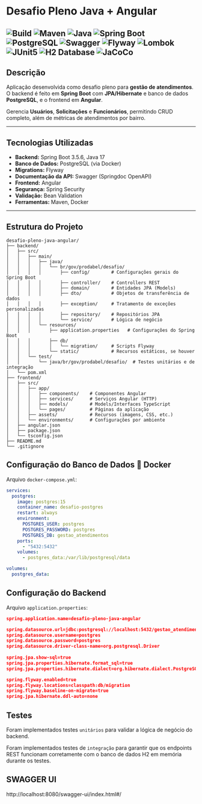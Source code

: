 # Desafio Pleno Java + Angular

![Build](https://img.shields.io/badge/build-passing-brightgreen)
![Maven](https://img.shields.io/badge/maven-3.9.0-blue)
![Java](https://img.shields.io/badge/java-17-orange)
![Spring Boot](https://img.shields.io/badge/spring%20boot-3.5.6-brightgreen)
![PostgreSQL](https://img.shields.io/badge/postgresql-15-blue)
![Swagger](https://img.shields.io/badge/swagger-documented-brightgreen)
![Flyway](https://img.shields.io/badge/flyway-9.22.0-blue)
![Lombok](https://img.shields.io/badge/lombok-1.18.30-red)
![JUnit5](https://img.shields.io/badge/junit-5.11.3-blue)
![H2 Database](https://img.shields.io/badge/h2-database-lightgrey)
![JaCoCo](https://img.shields.io/badge/jacoco-0.8.12-yellowgreen)
---

## Descrição
Aplicação desenvolvida como desafio pleno para **gestão de atendimentos**.  
O backend é feito em **Spring Boot** com **JPA/Hibernate** e banco de dados **PostgreSQL**, e o frontend em **Angular**.

Gerencia **Usuários**, **Solicitações** e **Funcionários**, permitindo CRUD completo, além de métricas de atendimentos por bairro.

---

## Tecnologias Utilizadas

- **Backend:** Spring Boot 3.5.6, Java 17
- **Banco de Dados:** PostgreSQL (via Docker)
- **Migrations:** Flyway
- **Documentação da API:** Swagger (Springdoc OpenAPI)
- **Frontend:** Angular
- **Segurança:** Spring Security
- **Validação:** Bean Validation
- **Ferramentas:** Maven, Docker

---

## Estrutura do Projeto

```
desafio-pleno-java-angular/
├── backend/
│   ├── src/
│   │   ├── main/
│   │   │   ├── java/
│   │   │   │   └── br/gov/prodabel/desafio/
│   │   │   │       ├── config/        # Configurações gerais do Spring Boot
│   │   │   │       ├── controller/    # Controllers REST
│   │   │   │       ├── domain/        # Entidades JPA (Models)
│   │   │   │       ├── dto/           # Objetos de transferência de dados
│   │   │   │       ├── exception/     # Tratamento de exceções personalizadas
│   │   │   │       ├── repository/    # Repositórios JPA
│   │   │   │       └── service/       # Lógica de negócio
│   │   │   └── resources/
│   │   │       ├── application.properties   # Configurações do Spring Boot
│   │   │       ├── db/
│   │   │       │   └── migration/     # Scripts Flyway
│   │   │       └── static/            # Recursos estáticos, se houver
│   │   └── test/
│   │       └── java/br/gov/prodabel/desafio/  # Testes unitários e de integração
│   └── pom.xml
├── frontend/
│   ├── src/
│   │   ├── app/
│   │   │   ├── components/    # Componentes Angular
│   │   │   ├── services/      # Serviços Angular (HTTP)
│   │   │   ├── models/        # Models/Interfaces TypeScript
│   │   │   └── pages/         # Páginas da aplicação
│   │   ├── assets/            # Recursos (imagens, CSS, etc.)
│   │   └── environments/      # Configurações por ambiente
│   ├── angular.json
│   ├── package.json
│   └── tsconfig.json
├── README.md
└── .gitignore

```

## Configuração do Banco de Dados 🐳 Docker

Arquivo `docker-compose.yml`:

```yaml
services:
  postgres:
    image: postgres:15
    container_name: desafio-postgres
    restart: always
    environment:
      POSTGRES_USER: postgres
      POSTGRES_PASSWORD: postgres
      POSTGRES_DB: gestao_atendimentos
    ports:
      - "5432:5432"
    volumes:
      - postgres_data:/var/lib/postgresql/data

volumes:
  postgres_data:
```

## Configuração do Backend

Arquivo `application.properties`:

```json
spring.application.name=desafio-pleno-java-angular

spring.datasource.url=jdbc:postgresql://localhost:5432/gestao_atendimentos
spring.datasource.username=postgres
spring.datasource.password=postgres
spring.datasource.driver-class-name=org.postgresql.Driver
        
spring.jpa.show-sql=true
spring.jpa.properties.hibernate.format_sql=true
spring.jpa.properties.hibernate.dialect=org.hibernate.dialect.PostgreSQLDialect

spring.flyway.enabled=true
spring.flyway.locations=classpath:db/migration
spring.flyway.baseline-on-migrate=true
spring.jpa.hibernate.ddl-auto=none
```
## Testes

Foram implementados testes ``` unitários ``` para validar a lógica de negócio do backend.

Foram implementados testes de ``` integração ``` para garantir que os endpoints REST funcionam corretamente com o banco de dados H2 em memória durante os testes.

## SWAGGER UI

http://localhost:8080/swagger-ui/index.html#/